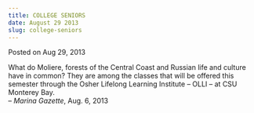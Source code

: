 ```yaml
---
title: COLLEGE SENIORS
date: August 29 2013
slug: college-seniors
---
```


 



<span class="date">Posted on Aug 29, 2013    </span>
<p>What do Moliere, forests of the Central Coast and Russian life
and culture have in common? They are among the classes that will be
offered this semester through the Osher Lifelong Learning Institute
&#x2013; OLLI &#x2013; at CSU Monterey Bay.<br>
&#x2013; <em>Marina Gazette</em>, Aug. 6, 2013</br></p>





```
